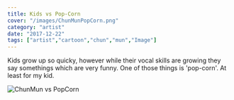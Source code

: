 ```yaml
---
title: Kids vs Pop-Corn
cover: "/images/ChunMunPopCorn.png"
category: "artist"
date: "2017-12-22"
tags: ["artist","cartoon","chun","mun","Image"]
---
```


Kids grow up so quicky, however while their vocal skills are growing they say somethings which are very funny. One of those things is 'pop-corn'. At least for my kid.

![ChunMun vs PopCorn](/images/ChunMunPopCorn.png)
